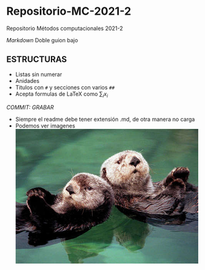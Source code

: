 # Repositorio-MC-2021-2
Repositorio Métodos computacionales 2021-2

_Markdown_ Doble guion bajo

## ESTRUCTURAS
* Listas sin numerar
 * Anidades
* Titulos con `#` y secciones con varios `##`
* Acepta formulas de LaTeX como $\sum_i x_i$   

_COMMIT: GRABAR_
 * Siempre el readme debe tener extensión .md, de otra manera no carga
 * Podemos ver imagenes ![Nutrias lindas](./descarga.jpeg)


